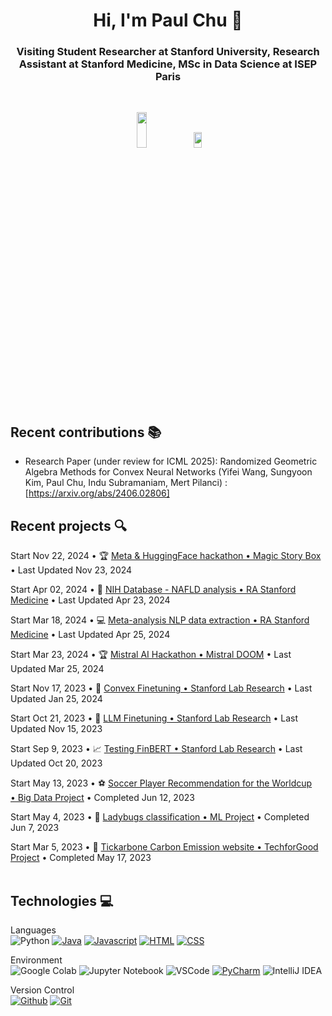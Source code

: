 <h1 align="center"> Hi, I'm Paul Chu 👋 </h1>

<h3 align="center">Visiting Student Researcher at Stanford University, Research Assistant at Stanford Medicine, MSc in Data Science at ISEP Paris</h3><br>

<p align="center">
  
<img src=https://github.com/user-attachments/assets/a4bd7548-d6b7-44be-b19b-f029db8cec68  width="18%" height="12%">

<!--- <img src= https://github.com/PuchToTalk/PuchToTalk/assets/90144938/bd200be5-65de-4663-afeb-b4a2924a1c5e width="18%" height="9%"> -->

<img src= https://github.com/PuchToTalk/PuchToTalk/assets/90144938/e484dbba-1944-4bfc-9c0d-2020dc0188fd width="16%" height="8%">
</p> 

## Recent contributions 📚 

- Research Paper (under review for ICML 2025): Randomized Geometric Algebra Methods for Convex Neural Networks (Yifei Wang, Sungyoon Kim, Paul Chu, Indu Subramaniam, Mert Pilanci) : [https://arxiv.org/abs/2406.02806]



## Recent projects 🔍

Start Nov 22, 2024 • 🏆 [Meta & HuggingFace hackathon • Magic Story Box](https://github.com/PuchToTalk/ConsumerEdgeHackaton) • Last Updated Nov 23, 2024<br>

Start Apr 02, 2024 • 🧬 [NIH Database - NAFLD analysis • RA Stanford Medicine](https://github.com/PuchToTalk/NAFLD-analysis) • Last Updated Apr 23, 2024<br>

Start Mar 18, 2024 • 💻 [Meta-analysis NLP data extraction • RA Stanford Medicine](https://github.com/PuchToTalk/Meta-Analysis-extraction) • Last Updated Apr 25, 2024<br>

Start Mar 23, 2024 • 🏆 [Mistral AI Hackathon • Mistral DOOM](https://github.com/PuchToTalk/DOOM-MistralAI) • Last Updated Mar 25, 2024<br>

Start Nov 17, 2023 • 🐍 [Convex Finetuning • Stanford Lab Research](https://github.com/PuchToTalk/Convex-Finetuning) • Last Updated Jan 25, 2024<br>

Start Oct 21, 2023 • 🦙 [LLM Finetuning • Stanford Lab Research](https://github.com/PuchToTalk/LLM) • Last Updated Nov 15, 2023<br>

Start Sep 9, 2023 • 📈 [Testing FinBERT • Stanford Lab Research](https://github.com/PuchToTalk/FinBERT) • Last Updated Oct 20, 2023<br>

Start May 13, 2023 • ⚽️ [Soccer Player Recommendation for the Worldcup • Big Data Project](https://github.com/PuchToTalk/Football_WorldCup_Recommendation) • Completed Jun 12, 2023<br>   

Start May 4, 2023 • 🐞 [Ladybugs classification • ML Project](https://github.com/PuchToTalk/Ladybug_project) • Completed Jun 7, 2023<br>

Start Mar 5, 2023 • 🥕 [Tickarbone Carbon Emission website • TechforGood Project](https://github.com/PuchToTalk/Tickarbone) • Completed May 17, 2023<br><br>







## Technologies 💻

Languages<br>
![Python](https://img.shields.io/badge/Python-000?style=for-the-badge&logo=python&logoColor=#3776AB) [![Java](https://img.shields.io/badge/Java-000?style=for-the-badge&logo=coffeescript&logoColor=#2F2625)](#)  [![Javascript](https://img.shields.io/badge/-Javascript-000?style=for-the-badge&logo=javascript)](#) [![HTML](https://img.shields.io/badge/-HTML-000?style=for-the-badge&logo=html5)](#) [![CSS](https://img.shields.io/badge/-CSS-000?style=for-the-badge&logo=css3&logoColor=1572B6)](#) 

Environment<br>
![Google Colab](https://img.shields.io/badge/Google%20Colab%20-black?style=for-the-badge&logo=googlecolab&logoColor=#F9AB00) ![Jupyter Notebook](https://img.shields.io/badge/Jupyter%20Notebook%20-black?style=for-the-badge&logo=jupyter&logoColor=#F37626) ![VSCode](https://img.shields.io/badge/-VSCode-000?style=for-the-badge&logo=visualstudiocode&logoColor=007ACC) [![PyCharm](https://img.shields.io/badge/-PyCharm-000?style=for-the-badge&logo=PyCharm&logoColor=green)](#) ![IntelliJ IDEA](https://img.shields.io/badge/-intellij-000?style=for-the-badge&logo=intellijidea&logoColor=pink)

Version Control <br>
[![Github](https://img.shields.io/badge/-Github-000?style=for-the-badge&logo=github)](#) [![Git](https://img.shields.io/badge/-Git-000?style=for-the-badge&logo=git)](#)
